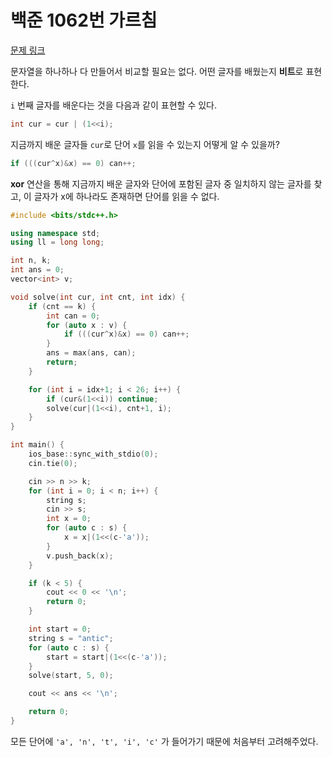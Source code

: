 # 백준 1062번 가르침
[문제 링크](https://www.acmicpc.net/problem/1062)

문자열을 하나하나 다 만들어서 비교할 필요는 없다. 어떤 글자를 배웠는지 **비트**로 표현한다.

`i` 번째 글자를 배운다는 것을 다음과 같이 표현할 수 있다.
```cpp
int cur = cur | (1<<i);
```

지금까지 배운 글자들 `cur`로 단어 `x`를 읽을 수 있는지 어떻게 알 수 있을까?
```cpp
if (((cur^x)&x) == 0) can++;
```

**xor** 연산을 통해 지금까지 배운 글자와 단어에 포함된 글자 중 일치하지 않는 글자를 찾고, 이 글자가 x에 하나라도 존재하면 단어를 읽을 수 없다.

```cpp
#include <bits/stdc++.h>

using namespace std;
using ll = long long;

int n, k;
int ans = 0;
vector<int> v;

void solve(int cur, int cnt, int idx) {
    if (cnt == k) {
        int can = 0;
        for (auto x : v) {
            if (((cur^x)&x) == 0) can++;
        }
        ans = max(ans, can);
        return;
    }

    for (int i = idx+1; i < 26; i++) {
        if (cur&(1<<i)) continue;
        solve(cur|(1<<i), cnt+1, i);
    }
}

int main() {
    ios_base::sync_with_stdio(0);
    cin.tie(0);

    cin >> n >> k;
    for (int i = 0; i < n; i++) {
        string s;
        cin >> s;
        int x = 0;
        for (auto c : s) {
            x = x|(1<<(c-'a'));
        }
        v.push_back(x);
    }

    if (k < 5) {
        cout << 0 << '\n';
        return 0;
    }

    int start = 0;
    string s = "antic";
    for (auto c : s) {
        start = start|(1<<(c-'a'));
    }
    solve(start, 5, 0);

    cout << ans << '\n';

    return 0;
}
```

모든 단어에 `'a', 'n', 't', 'i', 'c'` 가 들어가기 때문에 처음부터 고려해주었다.

